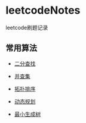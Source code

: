 <!--
 * @Date: 2022-07-25 20:42:52
 * @LastEditors: zhangjiuchao zhangjiuchao@bytedance.com
 * @LastEditTime: 2022-08-28 23:16:31
-->
# leetcodeNotes
leetcode刷题记录


## 常用算法
- [二分查找](./algorithm/Binary_Search.md)

- [并查集](./algorithm/Union_Find_Set.md)

- [拓扑排序](./algorithm/Topological_Sort.md)

- [动态规划](./algorithm/Dynamic_Programing.md)

- [最小生成树](./algorithm/Minimum_Spanning_Tree.md)
